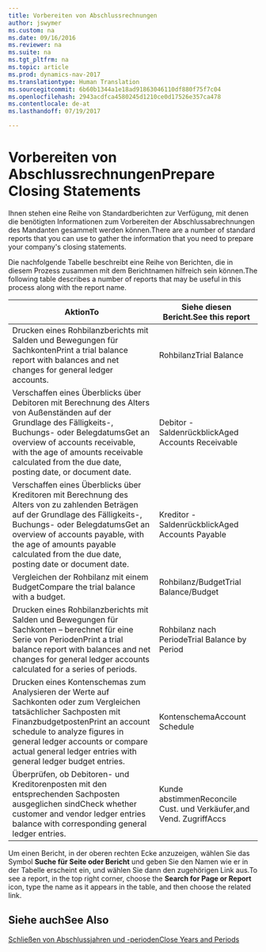 ```yaml
---
title: Vorbereiten von Abschlussrechnungen
author: jswymer
ms.custom: na
ms.date: 09/16/2016
ms.reviewer: na
ms.suite: na
ms.tgt_pltfrm: na
ms.topic: article
ms.prod: dynamics-nav-2017
ms.translationtype: Human Translation
ms.sourcegitcommit: 6b60b1344a1e18ad91863046110df880f75f7c04
ms.openlocfilehash: 2943acdfca4580245d1210ce0d17526e357ca478
ms.contentlocale: de-at
ms.lasthandoff: 07/19/2017

---
```

# <a name="prepare-closing-statements"></a><span data-ttu-id="27839-102">Vorbereiten von Abschlussrechnungen</span><span class="sxs-lookup"><span data-stu-id="27839-102">Prepare Closing Statements</span></span>
<span data-ttu-id="27839-103">Ihnen stehen eine Reihe von Standardberichten zur Verfügung, mit denen die benötigten Informationen zum Vorbereiten der Abschlussabrechnungen des Mandanten gesammelt werden können.</span><span class="sxs-lookup"><span data-stu-id="27839-103">There are a number of standard reports that you can use to gather the information that you need to prepare your company's closing statements.</span></span>

<span data-ttu-id="27839-104">Die nachfolgende Tabelle beschreibt eine Reihe von Berichten, die in diesem Prozess zusammen mit dem Berichtnamen hilfreich sein können.</span><span class="sxs-lookup"><span data-stu-id="27839-104">The following table describes a number of reports that may be useful in this process along with the report name.</span></span>


|<span data-ttu-id="27839-105">Aktion</span><span class="sxs-lookup"><span data-stu-id="27839-105">To</span></span>     |<span data-ttu-id="27839-106">Siehe diesen Bericht.</span><span class="sxs-lookup"><span data-stu-id="27839-106">See this report</span></span>       |
|-------|----------------------|
|<span data-ttu-id="27839-107">Drucken eines Rohbilanzberichts mit Salden und Bewegungen für Sachkonten</span><span class="sxs-lookup"><span data-stu-id="27839-107">Print a trial balance report with balances and net changes for general ledger accounts.</span></span>|<span data-ttu-id="27839-108">Rohbilanz</span><span class="sxs-lookup"><span data-stu-id="27839-108">Trial Balance</span></span>|
|<span data-ttu-id="27839-109">Verschaffen eines Überblicks über Debitoren mit Berechnung des Alters von Außenständen auf der Grundlage des Fälligkeits-, Buchungs- oder Belegdatums</span><span class="sxs-lookup"><span data-stu-id="27839-109">Get an overview of accounts receivable, with the age of amounts receivable calculated from the due date, posting date, or document date.</span></span>|<span data-ttu-id="27839-110">Debitor - Saldenrückblick</span><span class="sxs-lookup"><span data-stu-id="27839-110">Aged Accounts Receivable</span></span>|
|<span data-ttu-id="27839-111">Verschaffen eines Überblicks über Kreditoren mit Berechnung des Alters von zu zahlenden Beträgen auf der Grundlage des Fälligkeits-, Buchungs- oder Belegdatums</span><span class="sxs-lookup"><span data-stu-id="27839-111">Get an overview of accounts payable, with the age of amounts payable calculated from the due date, posting date or document date.</span></span>|<span data-ttu-id="27839-112">Kreditor - Saldenrückblick</span><span class="sxs-lookup"><span data-stu-id="27839-112">Aged Accounts Payable</span></span>|
|<span data-ttu-id="27839-113">Vergleichen der Rohbilanz mit einem Budget</span><span class="sxs-lookup"><span data-stu-id="27839-113">Compare the trial balance with a budget.</span></span>|<span data-ttu-id="27839-114">Rohbilanz/Budget</span><span class="sxs-lookup"><span data-stu-id="27839-114">Trial Balance/Budget</span></span>|
|<span data-ttu-id="27839-115">Drucken eines Rohbilanzberichts mit Salden und Bewegungen für Sachkonten – berechnet für eine Serie von Perioden</span><span class="sxs-lookup"><span data-stu-id="27839-115">Print a trial balance report with balances and net changes for general ledger accounts calculated for a series of periods.</span></span>|<span data-ttu-id="27839-116">Rohbilanz nach Periode</span><span class="sxs-lookup"><span data-stu-id="27839-116">Trial Balance by Period</span></span>|
|<span data-ttu-id="27839-117">Drucken eines Kontenschemas zum Analysieren der Werte auf Sachkonten oder zum Vergleichen tatsächlicher Sachposten mit Finanzbudgetposten</span><span class="sxs-lookup"><span data-stu-id="27839-117">Print an account schedule to analyze figures in general ledger accounts or compare actual general ledger entries with general ledger budget entries.</span></span>|<span data-ttu-id="27839-118">Kontenschema</span><span class="sxs-lookup"><span data-stu-id="27839-118">Account Schedule</span></span>|
|<span data-ttu-id="27839-119">Überprüfen, ob Debitoren- und Kreditorenposten mit den entsprechenden Sachposten ausgeglichen sind</span><span class="sxs-lookup"><span data-stu-id="27839-119">Check whether customer and vendor ledger entries balance with corresponding general ledger entries.</span></span>|<span data-ttu-id="27839-120">Kunde abstimmen</span><span class="sxs-lookup"><span data-stu-id="27839-120">Reconcile Cust.</span></span> <span data-ttu-id="27839-121">und Verkäufer,</span><span class="sxs-lookup"><span data-stu-id="27839-121">and Vend.</span></span> <span data-ttu-id="27839-122">Zugriff</span><span class="sxs-lookup"><span data-stu-id="27839-122">Accs</span></span>|
<span data-ttu-id="27839-123">Um einen Bericht, in der oberen rechten Ecke anzuzeigen, wählen Sie das Symbol **Suche für Seite oder Bericht** und geben Sie den Namen wie er in der Tabelle erscheint ein, und wählen Sie dann den zugehörigen Link aus.</span><span class="sxs-lookup"><span data-stu-id="27839-123">To see a report, in the top right corner, choose the **Search for Page or Report** icon, type the name as it appears in the table, and then choose the related link.</span></span>
## <a name="see-also"></a><span data-ttu-id="27839-124">Siehe auch</span><span class="sxs-lookup"><span data-stu-id="27839-124">See Also</span></span>
[<span data-ttu-id="27839-125">Schließen von Abschlussjahren und -perioden</span><span class="sxs-lookup"><span data-stu-id="27839-125">Close Years and Periods</span></span>](year-close-years-periods.md)

